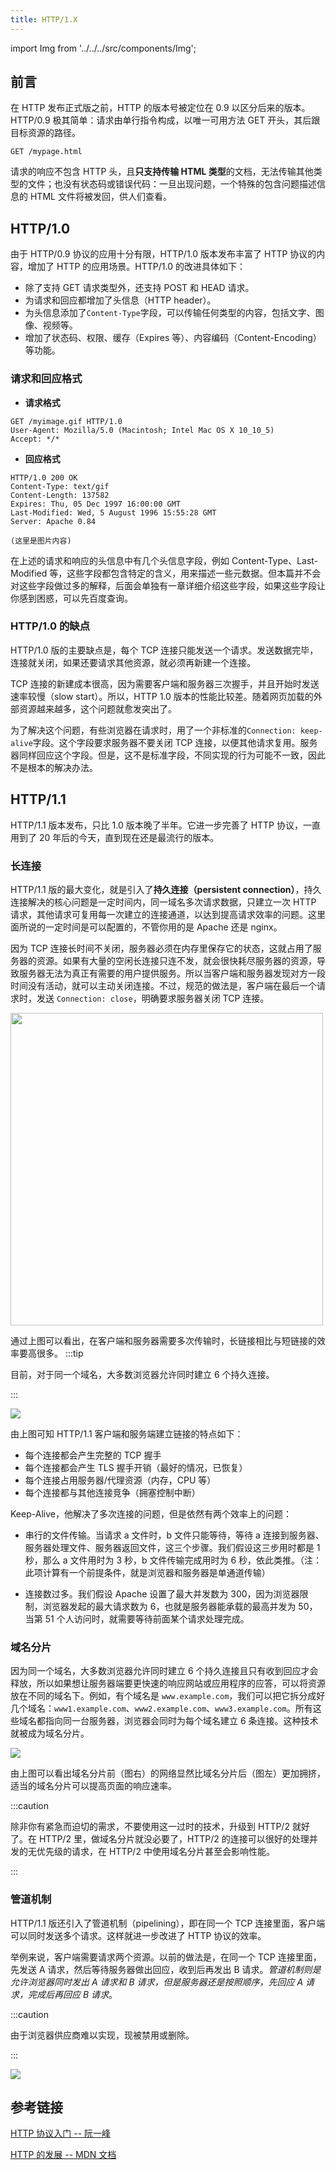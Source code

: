 ```yaml
---
title: HTTP/1.X
---
```


import Img from '../../../src/components/Img';

## 前言

在 HTTP 发布正式版之前，HTTP 的版本号被定位在 0.9 以区分后来的版本。HTTP/0.9 极其简单：请求由单行指令构成，以唯一可用方法 GET 开头，其后跟目标资源的路径。

```
GET /mypage.html
```

请求的响应不包含 HTTP 头，且**只支持传输 HTML 类型**的文档，无法传输其他类型的文件；也没有状态码或错误代码：一旦出现问题，一个特殊的包含问题描述信息的 HTML 文件将被发回，供人们查看。

## HTTP/1.0

由于 HTTP/0.9 协议的应用十分有限，HTTP/1.0 版本发布丰富了 HTTP 协议的内容，增加了 HTTP 的应用场景。HTTP/1.0 的改进具体如下：

- 除了支持 GET 请求类型外，还支持 POST 和 HEAD 请求。
- 为请求和回应都增加了头信息（HTTP header）。
- 为头信息添加了`Content-Type`字段，可以传输任何类型的内容，包括文字、图像、视频等。
- 增加了状态码、权限、缓存（Expires 等）、内容编码（Content-Encoding）等功能。

### 请求和回应格式

- **请求格式**

```
GET /myimage.gif HTTP/1.0
User-Agent: Mozilla/5.0 (Macintosh; Intel Mac OS X 10_10_5)
Accept: */*
```

- **回应格式**

```
HTTP/1.0 200 OK
Content-Type: text/gif
Content-Length: 137582
Expires: Thu, 05 Dec 1997 16:00:00 GMT
Last-Modified: Wed, 5 August 1996 15:55:28 GMT
Server: Apache 0.84

(这里是图片内容)
```

在上述的请求和响应的头信息中有几个头信息字段，例如 Content-Type、Last-Modified 等，这些字段都包含特定的含义，用来描述一些元数据。但本篇并不会对这些字段做过多的解释，后面会单独有一章详细介绍这些字段，如果这些字段让你感到困惑，可以先百度查询。

### HTTP/1.0 的缺点

HTTP/1.0 版的主要缺点是，每个 TCP 连接只能发送一个请求。发送数据完毕，连接就关闭，如果还要请求其他资源，就必须再新建一个连接。

TCP 连接的新建成本很高，因为需要客户端和服务器三次握手，并且开始时发送速率较慢（slow start）。所以，HTTP 1.0 版本的性能比较差。随着网页加载的外部资源越来越多，这个问题就愈发突出了。

为了解决这个问题，有些浏览器在请求时，用了一个非标准的`Connection: keep-alive`字段。这个字段要求服务器不要关闭 TCP 连接，以便其他请求复用。服务器同样回应这个字段。但是，这不是标准字段，不同实现的行为可能不一致，因此不是根本的解决办法。

## HTTP/1.1

HTTP/1.1 版本发布，只比 1.0 版本晚了半年。它进一步完善了 HTTP 协议，一直用到了 20 年后的今天，直到现在还是最流行的版本。

### 长连接

HTTP/1.1 版的最大变化，就是引入了**持久连接（persistent connection）**，持久连接解决的核心问题是一定时间内，同一域名多次请求数据，只建立一次 HTTP 请求，其他请求可复用每一次建立的连接通道，以达到提高请求效率的问题。这里面所说的一定时间是可以配置的，不管你用的是 Apache 还是 nginx。

因为 TCP 连接长时间不关闭，服务器必须在内存里保存它的状态，这就占用了服务器的资源。如果有大量的空闲长连接只连不发，就会很快耗尽服务器的资源，导致服务器无法为真正有需要的用户提供服务。所以当客户端和服务器发现对方一段时间没有活动，就可以主动关闭连接。不过，规范的做法是，客户端在最后一个请求时，发送 `Connection: close`，明确要求服务器关闭 TCP 连接。

<Img width="500" legend="图：长短链接对比图" src="https://cosmos-x.oss-cn-hangzhou.aliyuncs.com/FKLcnQ.jpg" />

通过上图可以看出，在客户端和服务器需要多次传输时，长链接相比与短链接的效率要高很多。 :::tip

目前，对于同一个域名，大多数浏览器允许同时建立 6 个持久连接。

:::

<Img w="750" src='https://cosmos-x.oss-cn-hangzhou.aliyuncs.com/aomjQ8.png'/>

由上图可知 HTTP/1.1 客户端和服务端建立链接的特点如下：

- 每个连接都会产生完整的 TCP 握手
- 每个连接都会产生 TLS 握手开销（最好的情况，已恢复）
- 每个连接占用服务器/代理资源（内存，CPU 等）
- 每个连接都与其他连接竞争（拥塞控制中断）

Keep-Alive，他解决了多次连接的问题，但是依然有两个效率上的问题：

- 串行的文件传输。当请求 a 文件时，b 文件只能等待，等待 a 连接到服务器、服务器处理文件、服务器返回文件，这三个步骤。我们假设这三步用时都是 1 秒，那么 a 文件用时为 3 秒，b 文件传输完成用时为 6 秒，依此类推。（注：此项计算有一个前提条件，就是浏览器和服务器是单通道传输）

- 连接数过多。我们假设 Apache 设置了最大并发数为 300，因为浏览器限制，浏览器发起的最大请求数为 6，也就是服务器能承载的最高并发为 50，当第 51 个人访问时，就需要等待前面某个请求处理完成。

### 域名分片

因为同一个域名，大多数浏览器允许同时建立 6 个持久连接且只有收到回应才会释放，所以如果想让服务器端要更快速的响应网站或应用程序的应答，可以将资源放在不同的域名下。例如，有个域名是 `www.example.com`，我们可以把它拆分成好几个域名：`www1.example.com`、`www2.example.com`、`www3.example.com`。所有这些域名都指向同一台服务器，浏览器会同时为每个域名建立 6 条连接。这种技术就被成为域名分片。

<Img w="650" src='https://cosmos-x.oss-cn-hangzhou.aliyuncs.com/N2VrQ7.png'/>

由上图可以看出域名分片前（图右）的网络显然比域名分片后（图左）更加拥挤，适当的域名分片可以提高页面的响应速率。

:::caution

除非你有紧急而迫切的需求，不要使用这一过时的技术，升级到 HTTP/2 就好了。在 HTTP/2 里，做域名分片就没必要了，HTTP/2 的连接可以很好的处理并发的无优先级的请求，在 HTTP/2 中使用域名分片甚至会影响性能。

:::

### 管道机制

HTTP/1.1 版还引入了管道机制（pipelining），即在同一个 TCP 连接里面，客户端可以同时发送多个请求。这样就进一步改进了 HTTP 协议的效率。

举例来说，客户端需要请求两个资源。以前的做法是，在同一个 TCP 连接里面，先发送 A 请求，然后等待服务器做出回应，收到后再发出 B 请求。_管道机制则是允许浏览器同时发出 A 请求和 B 请求，但是服务器还是按照顺序，先回应 A 请求，完成后再回应 B 请求_。

:::caution

由于浏览器供应商难以实现，现被禁用或删除。

:::

<Img w="360" legend="图：管道机制" src='https://cosmos-x.oss-cn-hangzhou.aliyuncs.com/RUc1N2.png'/>

## 参考链接

[HTTP 协议入门 -- 阮一峰](https://www.ruanyifeng.com/blog/2016/08/http.html)

[HTTP 的发展 -- MDN 文档](https://developer.mozilla.org/zh-CN/docs/Web/HTTP/Basics_of_HTTP/Evolution_of_HTTP)
